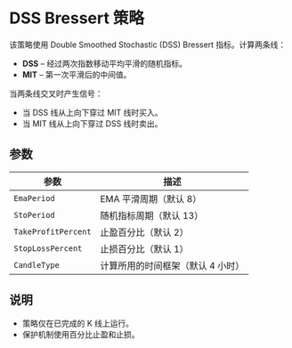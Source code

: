 # DSS Bressert 策略

该策略使用 Double Smoothed Stochastic (DSS) Bressert 指标。计算两条线：

- **DSS** – 经过两次指数移动平均平滑的随机指标。
- **MIT** – 第一次平滑后的中间值。

当两条线交叉时产生信号：

- 当 DSS 线从上向下穿过 MIT 线时买入。
- 当 MIT 线从上向下穿过 DSS 线时卖出。

## 参数

| 参数 | 描述 |
|------|------|
| `EmaPeriod` | EMA 平滑周期（默认 8） |
| `StoPeriod` | 随机指标周期（默认 13） |
| `TakeProfitPercent` | 止盈百分比（默认 2） |
| `StopLossPercent` | 止损百分比（默认 1） |
| `CandleType` | 计算所用的时间框架（默认 4 小时） |

## 说明

- 策略仅在已完成的 K 线上运行。
- 保护机制使用百分比止盈和止损。

